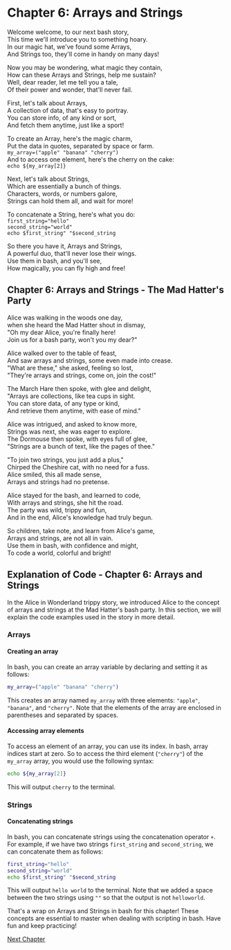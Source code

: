 # Chapter 6: Arrays and Strings

Welcome welcome, to our next bash story,  
This time we'll introduce you to something hoary.  
In our magic hat, we've found some Arrays,  
And Strings too, they'll come in handy on many days!  

Now you may be wondering, what magic they contain,  
How can these Arrays and Strings, help me sustain?  
Well, dear reader, let me tell you a tale,  
Of their power and wonder, that'll never fail. 

First, let's talk about Arrays,  
A collection of data, that's easy to portray.  
You can store info, of any kind or sort,  
And fetch them anytime, just like a sport!  

To create an Array, here's the magic charm,  
Put the data in quotes, separated by space or farm.  
`my_array=("apple" "banana" "cherry")`  
And to access one element, here's the cherry on the cake:  
`echo ${my_array[2]}`  

Next, let's talk about Strings,  
Which are essentially a bunch of things.  
Characters, words, or numbers galore,  
Strings can hold them all, and wait for more!  

To concatenate a String, here's what you do:  
`first_string="hello"`  
`second_string="world"`  
`echo $first_string" "$second_string`  

So there you have it, Arrays and Strings,  
A powerful duo, that'll never lose their wings.  
Use them in bash, and you'll see,  
How magically, you can fly high and free!
## Chapter 6: Arrays and Strings - The Mad Hatter's Party 

Alice was walking in the woods one day,  
when she heard the Mad Hatter shout in dismay,  
"Oh my dear Alice, you're finally here!  
Join us for a bash party, won't you my dear?"  

Alice walked over to the table of feast,  
And saw arrays and strings, some even made into crease.  
"What are these," she asked, feeling so lost,  
"They're arrays and strings, come on, join the cost!"  

The March Hare then spoke, with glee and delight,  
"Arrays are collections, like tea cups in sight.  
You can store data, of any type or kind,  
And retrieve them anytime, with ease of mind."  

Alice was intrigued, and asked to know more,  
Strings was next, she was eager to explore.  
The Dormouse then spoke, with eyes full of glee,  
"Strings are a bunch of text, like the pages of thee."  

"To join two strings, you just add a plus,"  
Chirped the Cheshire cat, with no need for a fuss.  
Alice smiled, this all made sense,  
Arrays and strings had no pretense.  

Alice stayed for the bash, and learned to code,  
With arrays and strings, she hit the road.  
The party was wild, trippy and fun,  
And in the end, Alice's knowledge had truly begun.  

So children, take note, and learn from Alice's game,  
Arrays and strings, are not all in vain.  
Use them in bash, with confidence and might,  
To code a world, colorful and bright!
## Explanation of Code - Chapter 6: Arrays and Strings

In the Alice in Wonderland trippy story, we introduced Alice to the concept of arrays and strings at the Mad Hatter's bash party. In this section, we will explain the code examples used in the story in more detail.

### Arrays

#### Creating an array

In bash, you can create an array variable by declaring and setting it as follows:

```bash
my_array=("apple" "banana" "cherry")
```

This creates an array named `my_array` with three elements: `"apple"`, `"banana"`, and `"cherry"`. Note that the elements of the array are enclosed in parentheses and separated by spaces.

#### Accessing array elements

To access an element of an array, you can use its index. In bash, array indices start at zero. So to access the third element (`"cherry"`) of the `my_array` array, you would use the following syntax:

```bash
echo ${my_array[2]}
```

This will output `cherry` to the terminal.

### Strings

#### Concatenating strings

In bash, you can concatenate strings using the concatenation operator `+`. For example, if we have two strings `first_string` and `second_string`, we can concatenate them as follows:

```bash
first_string="hello"
second_string="world"
echo $first_string" "$second_string
```

This will output `hello world` to the terminal. Note that we added a space between the two strings using `""` so that the output is not `helloworld`.

That's a wrap on Arrays and Strings in bash for this chapter! These concepts are essential to master when dealing with scripting in bash. Have fun and keep practicing!


[Next Chapter](07_Chapter07.md)